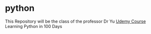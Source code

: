 # python
This Repository will be the class of the professor Dr Yu [Udemy Course](https://lockheedpuertorico.udemy.com/course/100-days-of-code/)
Learning Python in 100 Days
